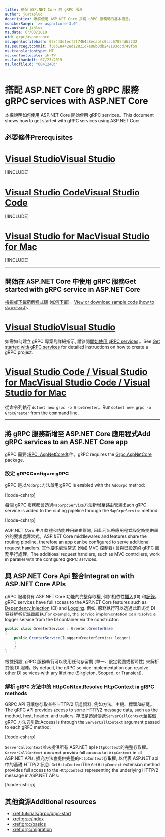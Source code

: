 ```yaml
---
title: 搭配 ASP.NET Core 的 gRPC 服務
author: juntaoluo
description: 瞭解使用 ASP.NET Core 撰寫 gRPC 服務時的基本概念。
monikerRange: '>= aspnetcore-3.0'
ms.author: johluo
ms.date: 07/03/2019
uid: grpc/aspnetcore
ms.openlocfilehash: 02e443dfecf2f7464a8ecabfc0cac67854d63232
ms.sourcegitcommit: f30b18442ed12831c7e86b0db249183ccd749f59
ms.translationtype: MT
ms.contentlocale: zh-TW
ms.lasthandoff: 07/23/2019
ms.locfileid: "68412485"
---
```

# <a name="grpc-services-with-aspnet-core"></a><span data-ttu-id="548a1-103">搭配 ASP.NET Core 的 gRPC 服務</span><span class="sxs-lookup"><span data-stu-id="548a1-103">gRPC services with ASP.NET Core</span></span>

<span data-ttu-id="548a1-104">本檔說明如何使用 ASP.NET Core 開始使用 gRPC services。</span><span class="sxs-lookup"><span data-stu-id="548a1-104">This document shows how to get started with gRPC services using ASP.NET Core.</span></span>

## <a name="prerequisites"></a><span data-ttu-id="548a1-105">必要條件</span><span class="sxs-lookup"><span data-stu-id="548a1-105">Prerequisites</span></span>

# <a name="visual-studiotabvisual-studio"></a>[<span data-ttu-id="548a1-106">Visual Studio</span><span class="sxs-lookup"><span data-stu-id="548a1-106">Visual Studio</span></span>](#tab/visual-studio)

[!INCLUDE[](~/includes/net-core-prereqs-vs-3.0.md)]

# <a name="visual-studio-codetabvisual-studio-code"></a>[<span data-ttu-id="548a1-107">Visual Studio Code</span><span class="sxs-lookup"><span data-stu-id="548a1-107">Visual Studio Code</span></span>](#tab/visual-studio-code)

[!INCLUDE[](~/includes/net-core-prereqs-vsc-3.0.md)]

# <a name="visual-studio-for-mactabvisual-studio-mac"></a>[<span data-ttu-id="548a1-108">Visual Studio for Mac</span><span class="sxs-lookup"><span data-stu-id="548a1-108">Visual Studio for Mac</span></span>](#tab/visual-studio-mac)

[!INCLUDE[](~/includes/net-core-prereqs-mac-3.0.md)]

---

## <a name="get-started-with-grpc-service-in-aspnet-core"></a><span data-ttu-id="548a1-109">開始在 ASP.NET Core 中使用 gRPC 服務</span><span class="sxs-lookup"><span data-stu-id="548a1-109">Get started with gRPC service in ASP.NET Core</span></span>

<span data-ttu-id="548a1-110">[檢視或下載範例程式碼](https://github.com/aspnet/AspNetCore.Docs/tree/master/aspnetcore/tutorials/grpc/grpc-start/sample) ([如何下載](xref:index#how-to-download-a-sample))。</span><span class="sxs-lookup"><span data-stu-id="548a1-110">[View or download sample code](https://github.com/aspnet/AspNetCore.Docs/tree/master/aspnetcore/tutorials/grpc/grpc-start/sample) ([how to download](xref:index#how-to-download-a-sample)).</span></span>

# <a name="visual-studiotabvisual-studio"></a>[<span data-ttu-id="548a1-111">Visual Studio</span><span class="sxs-lookup"><span data-stu-id="548a1-111">Visual Studio</span></span>](#tab/visual-studio)

<span data-ttu-id="548a1-112">如需如何建立 gRPC 專案的詳細指示, 請參閱[開始使用 gRPC services](xref:tutorials/grpc/grpc-start) 。</span><span class="sxs-lookup"><span data-stu-id="548a1-112">See [Get started with gRPC services](xref:tutorials/grpc/grpc-start) for detailed instructions on how to create a gRPC project.</span></span>

# <a name="visual-studio-code--visual-studio-for-mactabvisual-studio-codevisual-studio-mac"></a>[<span data-ttu-id="548a1-113">Visual Studio Code / Visual Studio for Mac</span><span class="sxs-lookup"><span data-stu-id="548a1-113">Visual Studio Code / Visual Studio for Mac</span></span>](#tab/visual-studio-code+visual-studio-mac)

<span data-ttu-id="548a1-114">從命令列執行 `dotnet new grpc -o GrpcGreeter`。</span><span class="sxs-lookup"><span data-stu-id="548a1-114">Run `dotnet new grpc -o GrpcGreeter` from the command line.</span></span>

---

## <a name="add-grpc-services-to-an-aspnet-core-app"></a><span data-ttu-id="548a1-115">將 gRPC 服務新增至 ASP.NET Core 應用程式</span><span class="sxs-lookup"><span data-stu-id="548a1-115">Add gRPC services to an ASP.NET Core app</span></span>

<span data-ttu-id="548a1-116">gRPC 需要[gRPC. AspNetCore](https://www.nuget.org/packages/Grpc.AspNetCore)套件。</span><span class="sxs-lookup"><span data-stu-id="548a1-116">gRPC requires the [Grpc.AspNetCore](https://www.nuget.org/packages/Grpc.AspNetCore) package.</span></span>

### <a name="configure-grpc"></a><span data-ttu-id="548a1-117">設定 gRPC</span><span class="sxs-lookup"><span data-stu-id="548a1-117">Configure gRPC</span></span>

<span data-ttu-id="548a1-118">gRPC 是以`AddGrpc`方法啟用:</span><span class="sxs-lookup"><span data-stu-id="548a1-118">gRPC is enabled with the `AddGrpc` method:</span></span>

[!code-csharp[](~/tutorials/grpc/grpc-start/sample/GrpcGreeter/Startup.cs?name=snippet&highlight=7)]

<span data-ttu-id="548a1-119">每個 gRPC 服務都會透過`MapGrpcService`方法新增至路由管線:</span><span class="sxs-lookup"><span data-stu-id="548a1-119">Each gRPC service is added to the routing pipeline through the `MapGrpcService` method:</span></span>

[!code-csharp[](~/tutorials/grpc/grpc-start/sample/GrpcGreeter/Startup.cs?name=snippet&highlight=24)]

<span data-ttu-id="548a1-120">ASP.NET Core 中介軟體和功能共用路由管線, 因此可以將應用程式設定為提供額外的要求處理常式。</span><span class="sxs-lookup"><span data-stu-id="548a1-120">ASP.NET Core middlewares and features share the routing pipeline, therefore an app can be configured to serve additional request handlers.</span></span> <span data-ttu-id="548a1-121">其他要求處理常式 (例如 MVC 控制器) 會與已設定的 gRPC 服務平行處理。</span><span class="sxs-lookup"><span data-stu-id="548a1-121">The additional request handlers, such as MVC controllers, work in parallel with the configured gRPC services.</span></span>

## <a name="integration-with-aspnet-core-apis"></a><span data-ttu-id="548a1-122">與 ASP.NET Core Api 整合</span><span class="sxs-lookup"><span data-stu-id="548a1-122">Integration with ASP.NET Core APIs</span></span>

<span data-ttu-id="548a1-123">gRPC 服務具有 ASP.NET Core 功能的完整存取權, 例如相依性[插入](xref:fundamentals/dependency-injection)(DI) 和[記錄](xref:fundamentals/logging/index)。</span><span class="sxs-lookup"><span data-stu-id="548a1-123">gRPC services have full access to the ASP.NET Core features such as [Dependency Injection](xref:fundamentals/dependency-injection) (DI) and [Logging](xref:fundamentals/logging/index).</span></span> <span data-ttu-id="548a1-124">例如, 服務執行可以透過此函式從 DI 容器解析記錄器服務:</span><span class="sxs-lookup"><span data-stu-id="548a1-124">For example, the service implementation can resolve a logger service from the DI container via the constructor:</span></span>

```csharp
public class GreeterService : Greeter.GreeterBase
{
    public GreeterService(ILogger<GreeterService> logger)
    {
    }
}
```

<span data-ttu-id="548a1-125">根據預設, gRPC 服務執行可以使用任何存留期 (單一、限定範圍或暫時性) 來解析其他 DI 服務。</span><span class="sxs-lookup"><span data-stu-id="548a1-125">By default, the gRPC service implementation can resolve other DI services with any lifetime (Singleton, Scoped, or Transient).</span></span>

### <a name="resolve-httpcontext-in-grpc-methods"></a><span data-ttu-id="548a1-126">解析 gRPC 方法中的 HttpCoNtext</span><span class="sxs-lookup"><span data-stu-id="548a1-126">Resolve HttpContext in gRPC methods</span></span>

<span data-ttu-id="548a1-127">GRPC API 可讓您存取某些 HTTP/2 訊息資料, 例如方法、主機、標頭和結尾。</span><span class="sxs-lookup"><span data-stu-id="548a1-127">The gRPC API provides access to some HTTP/2 message data, such as the method, host, header, and trailers.</span></span> <span data-ttu-id="548a1-128">存取是透過傳遞`ServerCallContext`至每個 gRPC 方法的引數:</span><span class="sxs-lookup"><span data-stu-id="548a1-128">Access is through the `ServerCallContext` argument passed to each gRPC method:</span></span>

[!code-csharp[](~/grpc/aspnetcore/sample/GrcpService/GreeterService.cs?highlight=3-4&name=snippet)]

<span data-ttu-id="548a1-129">`ServerCallContext`並未提供所有 ASP.NET api `HttpContext`的完整存取權。</span><span class="sxs-lookup"><span data-stu-id="548a1-129">`ServerCallContext` does not provide full access to `HttpContext` in all ASP.NET APIs.</span></span> <span data-ttu-id="548a1-130">擴充方法會提供完整的`HttpContext`存取權, 以代表 ASP.NET api 中的基礎 HTTP/2 訊息: `GetHttpContext`</span><span class="sxs-lookup"><span data-stu-id="548a1-130">The `GetHttpContext` extension method provides full access to the `HttpContext` representing the underlying HTTP/2 message in ASP.NET APIs:</span></span>

[!code-csharp[](~/grpc/aspnetcore/sample/GrcpService/GreeterService2.cs?highlight=6-7&name=snippet)]

## <a name="additional-resources"></a><span data-ttu-id="548a1-131">其他資源</span><span class="sxs-lookup"><span data-stu-id="548a1-131">Additional resources</span></span>

* <xref:tutorials/grpc/grpc-start>
* <xref:grpc/index>
* <xref:grpc/basics>
* <xref:grpc/migration>

